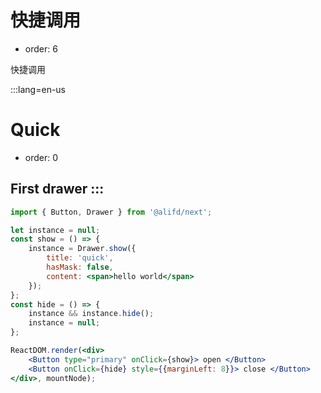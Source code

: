 # 快捷调用

- order: 6

快捷调用

:::lang=en-us
# Quick

- order: 0

First drawer
:::
---

````jsx
import { Button, Drawer } from '@alifd/next';

let instance = null;
const show = () => {
    instance = Drawer.show({
        title: 'quick',
        hasMask: false,
        content: <span>hello world</span>
    });
};
const hide = () => {
    instance && instance.hide();
    instance = null;
};

ReactDOM.render(<div>
    <Button type="primary" onClick={show}> open </Button>
    <Button onClick={hide} style={{marginLeft: 8}}> close </Button>
</div>, mountNode);
````

